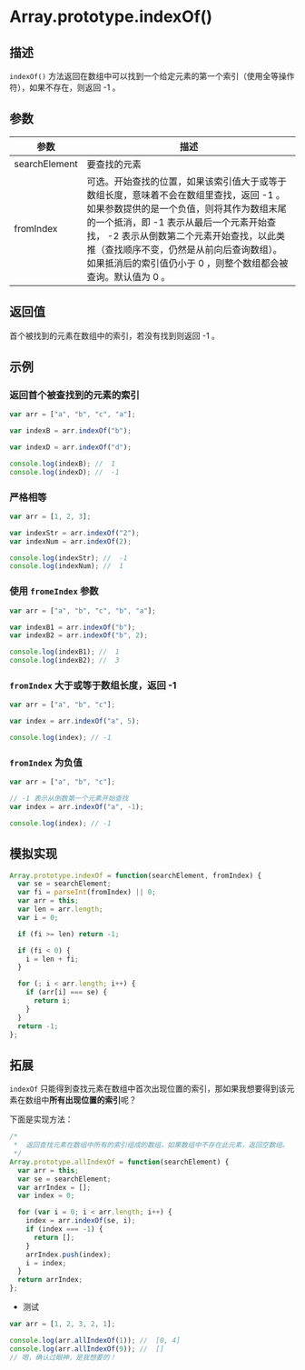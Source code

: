 # Array.prototype.indexOf()

## 描述

`indexOf()` 方法返回在数组中可以找到一个给定元素的第一个索引（使用全等操作符），如果不存在，则返回 -1 。

## 参数

| 参数          | 描述                                                                                                                                                                                                                                                                                                                                   |
| ------------- | -------------------------------------------------------------------------------------------------------------------------------------------------------------------------------------------------------------------------------------------------------------------------------------------------------------------------------------- |
| searchElement | 要查找的元素                                                                                                                                                                                                                                                                                                                           |
| fromIndex     | 可选。开始查找的位置，如果该索引值大于或等于数组长度，意味着不会在数组里查找，返回 -1 。如果参数提供的是一个负值，则将其作为数组末尾的一个抵消，即 -1 表示从最后一个元素开始查找， -2 表示从倒数第二个元素开始查找，以此类推（查找顺序不变，仍然是从前向后查询数组）。如果抵消后的索引值仍小于 0 ，则整个数组都会被查询。默认值为 0 。 |

## 返回值

首个被找到的元素在数组中的索引，若没有找到则返回 -1 。

## 示例

### 返回首个被查找到的元素的索引

```js
var arr = ["a", "b", "c", "a"];

var indexB = arr.indexOf("b");

var indexD = arr.indexOf("d");

console.log(indexB); //  1
console.log(indexD); //  -1
```

### 严格相等

```js
var arr = [1, 2, 3];

var indexStr = arr.indexOf("2");
var indexNum = arr.indexOf(2);

console.log(indexStr); //  -1
console.log(indexNum); //  1
```

### 使用 `fromeIndex` 参数

```js
var arr = ["a", "b", "c", "b", "a"];

var indexB1 = arr.indexOf("b");
var indexB2 = arr.indexOf("b", 2);

console.log(indexB1); //  1
console.log(indexB2); //  3
```

### `fromIndex` 大于或等于数组长度，返回 -1

```js
var arr = ["a", "b", "c"];

var index = arr.indexOf("a", 5);

console.log(index); // -1
```

### `fromIndex` 为负值

```js
var arr = ["a", "b", "c"];

// -1 表示从倒数第一个元素开始查找
var index = arr.indexOf("a", -1);

console.log(index); // -1
```

## 模拟实现

```js
Array.prototype.indexOf = function(searchElement, fromIndex) {
  var se = searchElement;
  var fi = parseInt(fromIndex) || 0;
  var arr = this;
  var len = arr.length;
  var i = 0;

  if (fi >= len) return -1;

  if (fi < 0) {
    i = len + fi;
  }

  for (; i < arr.length; i++) {
    if (arr[i] === se) {
      return i;
    }
  }
  return -1;
};
```

## 拓展

`indexOf` 只能得到查找元素在数组中首次出现位置的索引，那如果我想要得到该元素在数组中**所有出现位置的索引**呢？

下面是实现方法：

```js
/*
 *  返回查找元素在数组中所有的索引组成的数组，如果数组中不存在此元素，返回空数组。
 */
Array.prototype.allIndexOf = function(searchElement) {
  var arr = this;
  var se = searchElement;
  var arrIndex = [];
  var index = 0;

  for (var i = 0; i < arr.length; i++) {
    index = arr.indexOf(se, i);
    if (index === -1) {
      return [];
    }
    arrIndex.push(index);
    i = index;
  }
  return arrIndex;
};
```

- 测试

```js
var arr = [1, 2, 3, 2, 1];

console.log(arr.allIndexOf(1)); //  [0, 4]
console.log(arr.allIndexOf(9)); //  []
// 嗯，确认过眼神，是我想要的！
```
